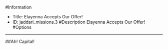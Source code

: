 #Information
 - Title: Elayenna Accepts Our Offer!
 - ID: jaddari_missions.3
#Description
Elayenna Accepts Our Offer!
#Options

___
##Ah! Capital!

